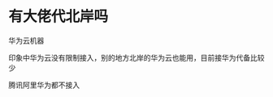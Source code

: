 # 有大佬代北岸吗


华为云机器

印象中华为云没有限制接入，别的地方北岸的华为云也能用，目前接华为代备比较少<img id="aimg_IG1xL" onclick="zoom(this, this.src, 0, 0, 0)" class="zoom" src="https://cdn.jsdelivr.net/gh/hishis/forum-master/public/images/patch.gif" onmouseover="img_onmouseoverfunc(this)" onload="thumbImg(this)" border="0" alt="" />

腾讯阿里华为都不接入
